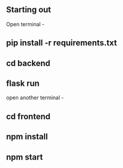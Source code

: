 ## Starting out 

Open terminal -

## pip install -r requirements.txt

## cd backend

## flask run

open another terminal -

## cd frontend

## npm install

## npm start
